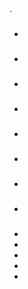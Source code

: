 ## 

 [](https://blog.jeedom.com/jeedom-partenaire/)  [](https://community.jeedom.com/)  [](https://market.jeedom.com).

### 

- [](/en_US/dev/tutorial_plugin)

- [](/en_US/dev/Icone_de_plugin)
- [](/en_US/dev/structure_info_json)
- [](/en_US/dev/documentation_plugin)
- [](/en_US/dev/publication_plugin)
- [](/en_US/dev/widget_plugin)
- [](/en_US/dev/plugin_template)
- [](/en_US/dev/daemon_plugin)

### 

- [](/en_US/dev/core4.4)
- [](/en_US/dev/core4.3)
- [](/en_US/dev/core4.2)
- [](/en_US/dev/core4.1)
- [](/en_US/dev/core4.0)